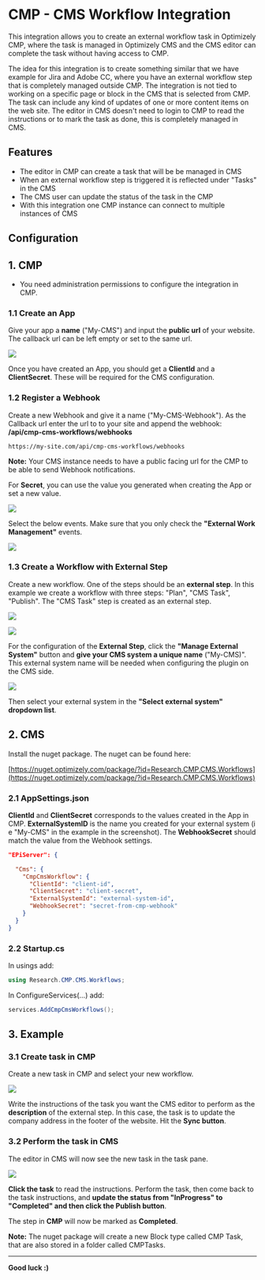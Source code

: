 # CMP - CMS Workflow Integration

This integration allows you to create an external workflow task in Optimizely CMP, where the task is managed in Optimizely CMS and the CMS editor can complete the task without having access to CMP.

The idea for this integration is to create something similar that we have example for Jira and Adobe CC, where you have an external workflow step that is completely managed outside CMP.
The integration is not tied to working on a specific page or block in the CMS that is selected from CMP. The task can include any kind of updates of one or more content items on the web site. The editor in CMS doesn't need to login to CMP to read the instructions or to mark the task as done, this is completely managed in CMS.

## Features

- The editor in CMP can create a task that will be be managed in CMS
- When an external workflow step is triggered it is reflected under "Tasks" in the CMS
- The CMS user can update the status of the task in the CMP
- With this integration one CMP instance can connect to multiple instances of CMS

## Configuration

## 1. CMP

- You need administration permissions to configure the integration in CMP.

### 1.1 Create an App

Give your app a **name** ("My-CMS") and input the **public url** of your website. The callback url can be left empty or set to the same url.

![](assets/CMP-site-settings.png)

Once you have created an App, you should get a **ClientId** and a **ClientSecret**. These will be required for the CMS configuration.

### 1.2 Register a Webhook

Create a new Webhook and give it a name ("My-CMS-Webhook"). As the Callback url enter the url to to your site and append the webhook:
**/api/cmp-cms-workflows/webhooks**

```https://my-site.com/api/cmp-cms-workflows/webhooks```

**Note:** Your CMS instance needs to have a public facing url for the CMP to be able to send Webhook notifications.

For **Secret**, you can use the value you generated when creating the App or set a new value.

![](assets/CMP-webhook-settings.png)

Select the below events. Make sure that you only check the **"External Work Management"** events.

![](assets/CMP-webhook-events.png)

### 1.3 Create a Workflow with External Step

Create a new workflow. One of the steps should be an **external step**. In this example we create a workflow with three steps: "Plan", "CMS Task", "Publish".
The "CMS Task" step is created as an external step.

![](assets/CMP-workflow-settings1.png)

![](assets/CMP-workflow-settings2.png)

For the configuration of the **External Step**, click the **"Manage External System"** button and **give your CMS system a unique name** ("My-CMS)". This external system name will be needed when configuring the plugin on the CMS side.

![](assets/CMP-workflow-external-system.png)

Then select your external system in the **"Select external system" dropdown list**.

## 2. CMS

Install the nuget package. The nuget can be found here:

[https://nuget.optimizely.com/package/?id=Research.CMP.CMS.Workflows](https://nuget.optimizely.com/package/?id=Research.CMP.CMS.Workflows)

### 2.1 AppSettings.json

**ClientId** and **ClientSecret** corresponds to the values created in the App in CMP. **ExternalSystemID** is the name you created for your external system (i e "My-CMS" in the example in the screenshot). The **WebhookSecret** should match the value from the Webhook settings.

```json
"EPiServer": {

  "Cms": {
    "CmpCmsWorkflow": {
      "ClientId": "client-id",
      "ClientSecret": "client-secret",
      "ExternalSystemId": "external-system-id",
      "WebhookSecret": "secret-from-cmp-webhook"
    }
  }
}
```

### 2.2 Startup.cs

In usings add:

```csharp
using Research.CMP.CMS.Workflows;
```

In ConfigureServices(...) add:

```csharp
services.AddCmpCmsWorkflows();
```

## 3. Example

### 3.1 Create task in CMP

Create a new task in CMP and select your new workflow.

![](assets/CMP-task-workflow.png)

Write the instructions of the task you want the CMS editor to perform as the **description** of the external step. In this case, the task is to update the company address in the footer of the website. Hit the **Sync button**.

### 3.2 Perform the task in CMS

The editor in CMS will now see the new task in the task pane.

![](assets/CMS-task-info.png)

**Click the task** to read the instructions. Perform the task, then come back to the task instructions, and **update the status from "InProgress" to "Completed" and then click the Publish button**.

The step in **CMP** will now be marked as **Completed**.

**Note:** The nuget package will create a new Block type called CMP Task, that are also stored in a folder called CMPTasks.

---

**Good luck :)**
